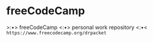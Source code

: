 # freeCodeCamp
&gt;:•> freeCodeCamp &lt;:•> personal work repository &lt;:•&lt;
```https://www.freecodecamp.org/drpacket```
